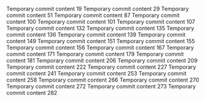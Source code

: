 Temporary commit content 19
Temporary commit content 29
Temporary commit content 51
Temporary commit content 87
Temporary commit content 100
Temporary commit content 101
Temporary commit content 107
Temporary commit content 132
Temporary commit content 135
Temporary commit content 136
Temporary commit content 139
Temporary commit content 149
Temporary commit content 151
Temporary commit content 155
Temporary commit content 156
Temporary commit content 167
Temporary commit content 171
Temporary commit content 179
Temporary commit content 181
Temporary commit content 206
Temporary commit content 209
Temporary commit content 222
Temporary commit content 227
Temporary commit content 241
Temporary commit content 253
Temporary commit content 258
Temporary commit content 266
Temporary commit content 270
Temporary commit content 272
Temporary commit content 273
Temporary commit content 282
